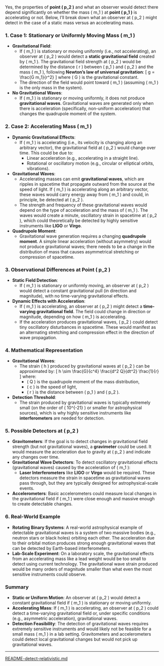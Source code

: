 Yes, the properties of **point \( p_2 \)** and what an observer would detect there depend significantly on whether the mass \( m_1 \) at **point \( p_1 \)** is accelerating or not. Below, I’ll break down what an observer at \( p_2 \) might detect in the case of a static mass versus an accelerating mass.

### 1. **Case 1: Stationary or Uniformly Moving Mass \( m_1 \)**
- **Gravitational Field**:
  - If \( m_1 \) is stationary or moving uniformly (i.e., not accelerating), an observer at \( p_2 \) would detect a **static gravitational field** created by \( m_1 \). The gravitational field strength at \( p_2 \) would be determined by the distance \( r \) between \( p_1 \) and \( p_2 \) and the mass \( m_1 \), following **Newton’s law of universal gravitation**:
    \[
    g = \frac{G m_1}{r^2}
    \]
    where \( G \) is the gravitational constant.
  - The direction of the field would point toward \( m_1 \) (assuming \( m_1 \) is the only mass in the system).
- **No Gravitational Waves**:
  - If \( m_1 \) is stationary or moving uniformly, it does not produce **gravitational waves**. Gravitational waves are generated only when there is acceleration (specifically, non-uniform acceleration) that changes the quadrupole moment of the system.

### 2. **Case 2: Accelerating Mass \( m_1 \)**
- **Dynamic Gravitational Effects**:
  - If \( m_1 \) is accelerating (i.e., its velocity is changing along an arbitrary vector), the gravitational field at \( p_2 \) would change over time. This could be due to:
    - Linear acceleration (e.g., accelerating in a straight line).
    - Rotational or oscillatory motion (e.g., circular or elliptical orbits, vibrations).
- **Gravitational Waves**:
  - Accelerating masses can emit **gravitational waves**, which are ripples in spacetime that propagate outward from the source at the speed of light. If \( m_1 \) is accelerating along an arbitrary vector, these waves would carry energy away from \( m_1 \) and could, in principle, be detected at \( p_2 \).
  - The strength and frequency of these gravitational waves would depend on the type of acceleration and the mass of \( m_1 \). The waves would create a minute, oscillatory strain in spacetime at \( p_2 \), which could theoretically be detected by highly sensitive instruments like **LIGO** or **Virgo**.
- **Quadrupole Moment**:
  - Gravitational wave generation requires a changing **quadrupole moment**. A simple linear acceleration (without asymmetry) would not produce gravitational waves; there needs to be a change in the distribution of mass that causes asymmetrical stretching or compression of spacetime.

### 3. **Observational Differences at Point \( p_2 \)**
- **Static Field Detection**:
  - If \( m_1 \) is stationary or uniformly moving, an observer at \( p_2 \) would detect a constant gravitational pull (in direction and magnitude), with no time-varying gravitational effects.
- **Dynamic Effects with Acceleration**:
  - If \( m_1 \) is accelerating, an observer at \( p_2 \) might detect a **time-varying gravitational field**. The field could change in direction or magnitude, depending on how \( m_1 \) is accelerating.
  - If the acceleration produces gravitational waves, \( p_2 \) could detect tiny oscillatory disturbances in spacetime. These would manifest as an alternating stretching and compression effect in the direction of wave propagation.

### 4. **Mathematical Representation**
- **Gravitational Waves**:
  - The strain \( h \) produced by gravitational waves at \( p_2 \) can be approximated by:
    \[
    h \sim \frac{G}{c^4} \frac{d^2 Q}{dt^2} \frac{1}{r}
    \]
    where:
    - \( Q \) is the quadrupole moment of the mass distribution,
    - \( c \) is the speed of light,
    - \( r \) is the distance between \( p_1 \) and \( p_2 \).
- **Detection Threshold**:
  - The strain produced by gravitational waves is typically extremely small (on the order of \( 10^{-21} \) or smaller for astrophysical sources), which is why highly sensitive instruments like **interferometers** are needed for detection.

### 5. **Possible Detectors at \( p_2 \)**
- **Gravitometers**: If the goal is to detect changes in gravitational field strength (but not gravitational waves), a **gravimeter** could be used. It would measure the acceleration due to gravity at \( p_2 \) and indicate any changes over time.
- **Gravitational Wave Detectors**: To detect oscillatory gravitational effects (gravitational waves) caused by the acceleration of \( m_1 \):
  - **Laser Interferometers** like **LIGO** or **Virgo** would be required. These detectors measure the strain in spacetime as gravitational waves pass through, but they are typically designed for astrophysical-scale events.
- **Accelerometers**: Basic accelerometers could measure local changes in the gravitational field if \( m_1 \) were close enough and massive enough to create detectable changes.

### 6. **Real-World Example**
- **Rotating Binary Systems**: A real-world astrophysical example of detectable gravitational waves is a system of two massive bodies (e.g., neutron stars or black holes) orbiting each other. The acceleration due to their orbital motion produces strong enough gravitational waves that can be detected by Earth-based interferometers.
- **Lab-Scale Experiment**: On a laboratory scale, the gravitational effects from an accelerating mass like a lead weight would be too small to detect using current technology. The gravitational wave strain produced would be many orders of magnitude smaller than what even the most sensitive instruments could observe.

### Summary
- **Static or Uniform Motion**: An observer at \( p_2 \) would detect a constant gravitational field if \( m_1 \) is stationary or moving uniformly.
- **Accelerating Mass**: If \( m_1 \) is accelerating, an observer at \( p_2 \) could detect a time-varying gravitational field or, under specific conditions (e.g., asymmetric acceleration), gravitational waves.
- **Detection Feasibility**: The detection of gravitational waves requires extremely sensitive instruments and would likely not be feasible for a small mass \( m_1 \) in a lab setting. Gravitometers and accelerometers could detect local gravitational changes but would not pick up gravitational waves.


---

[README-detect-relativistic.md](https://t2m.io/uCF37Hc)
